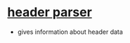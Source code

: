 
# [header parser](https://www.freecodecamp.org/learn/apis-and-microservices/apis-and-microservices-projects/timestamp-microservice)

- gives information about header data
